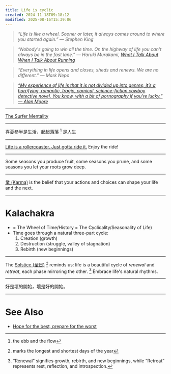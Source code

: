 ```yaml
---
title: Life is cyclic
created: 2024-11-18T09:18:12
modified: 2025-08-16T15:39:06
---
```


> _“Life is like a wheel. Sooner or later, it always comes around to where you started again.” — Stephen King_

> _“Nobody's going to win all the time. On the highway of life you can't always be in the fast lane.” ― Haruki Murakami, [What I Talk About When I Talk About Running](https://www.goodreads.com/work/quotes/2475030)_

> _“Everything in life opens and closes, sheds and renews. We are no different.” — Mark Nepo_

> _[“My experience of life is that it is not divided up into genres; it’s a horrifying, romantic, tragic, comical, science-fiction cowboy detective novel. You know, with a bit of pornography if you're lucky.” — Alan Moore]([https://www.goodreads.com/quotes/1981-my-experience-of-life-is-that-it-is-not-divided](https://www.goodreads.com/quotes/1981-my-experience-of-life-is-that-it-is-not-divided))_

---

[The Surfer Mentality](https://www.sahilbloom.com/newsletter/the-surfer-mentality)

---

喜憂參半是生活，起起落落 [^1] 是人生

---

[Life is a rollercoaster. Just gotta ride it.](https://www.youtube.com/watch?v=MpBTTlXzuGY) Enjoy the ride!

---

Some seasons you produce fruit, some seasons you prune, and some seasons you let your roots grow deep.

---

[業 (Karma)](https://dictionary.cambridge.org/zht/%E8%A9%9E%E5%85%B8/%E8%8B%B1%E8%AA%9E-%E6%BC%A2%E8%AA%9E-%E7%B9%81%E9%AB%94/karma) is the belief that your actions and choices can shape your life and the next.

---

# Kalachakra

* = The Wheel of Time/History = The Cyclicality/Seasonality of Life)
* Time goes through a natural three-part cycle:
	1. Creation (growth)
	2. Destruction (struggle, valley of stagnation)
	3. Rebirth (new beginnings)

---

The [Solstice (至日)](https://en.wikipedia.org/wiki/Solstice) [^2] reminds us: life is a beautiful cycle of _renewal_ and _retreat_, each phase mirroring the other. [^3] Embrace life's natural rhythms.

---

好是壞的開始，壞是好的開始。

---

# See Also

* [Hope for the best, prepare for the worst](hope-for-the-best-prepare-for-the-worst.md)

[^1]: the ebb and the flow
[^2]: marks the longest and shortest days of the year
[^3]: “Renewal” signifies growth, rebirth, and new beginnings, while “Retreat” represents rest, reflection, and introspection.
